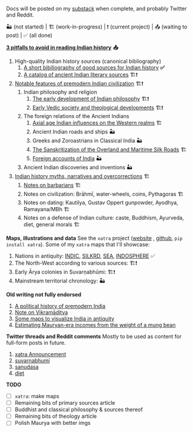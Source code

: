Docs will be posted on my [substack](srajma.github.io/blog/) when complete, and probably Twitter and Reddit.

🏜️ (not started) | 🏗️ (work-in-progress) | ❗ (current project) | 📤 (waiting to post) | ✅ (all done)

**[3 pitfalls to avoid in reading Indian history](Articles/README.md)** **📤**

1. High-quality Indian history sources (canonical bibliography)
    1. [A short bibiliography of good sources for Indian history](Articles/sources/secondary.md) **✅**
    2. [A catalog of ancient Indian literary sources](Articles/sources/primary.md) 🏗️❗
2. [Notable features of premodern Indian civilization](Articles/features/README.md) 🏗️❗
    1. Indian philosophy and religion
        1. [The early development of Indian philosophy](Articles/features/hinduism/philosophy.md) 🏗️❗
        2. [Early Vedic society and theological developments](Articles/features/hinduism/theology.md) 🏗❗
    2. The foreign relations of the Ancient Indians
        1. [Axial age Indian influences on the Western realms](Articles/features/foreign/axial.md) 🏗️
        2. Ancient Indian roads and ships 🏜️
        3. Greeks and Zoroastrians in Classical India 🏜️
        4. [The Sanskritization of the Overland and Maritime Silk Roads](Articles/features/foreign/silkrd.md) 🏗️
        5. [Foreign accounts of India](Articles/features/foreign/accounts.md) 🏜️
    3. Ancient Indian discoveries and inventions 🏜️
3. [Indian history myths, narratives and overcorrections](Articles/myths/README.md) 🏗️
    1. [Notes on barbarians](Articles/myths/barbarians.md) 🏗️
    2. Notes on civilization: Brāhmī, water-wheels, coins, Pythagoras 🏗️
    3. Notes on dating: Kautilya, Gustav Oppert gunpowder, Ayodhya, Ramayana/MBh 🏗️
    4. Notes on a defense of Indian culture: caste, Buddhism, Ayurveda, diet, general morals 🏗️

**Maps, illustrations and data**
See the `xatra` project ([website](https://srajma.github.io/xatra/) , [github](https://github.com/srajma/xatra), `pip install xatra`). Some of my `xatra` maps that I'll showcase:
1. Nations in antiquity: [INDIC](https://srajma.github.io/xatra/examples/nations/INDIC.html), [SILKRD](https://srajma.github.io/xatra/examples/nations/SILKRD.html), [SEA](https://srajma.github.io/xatra/examples/nations/SEA.html), [INDOSPHERE](https://srajma.github.io/xatra/examples/nations/INDOSPHERE.html) ✅
2. The North-West according to various sources: 🏗️❗
3. Early Ārya colonies in Suvarṇabhūmi: 🏗️❗
4. Mainstream territorial chronology: 🏜️

**Old writing not fully endorsed**

1. [A political history of premodern India](Old/political_history.md)
2. [Note on Vikramāditya](https://www.reddit.com/r/IndiaSpeaks/comments/rh8dmd/vikramaditya_reconstructing_the_interregnum_of_57/)
3. [Some maps to visualize India in antiquity](Old/maps.md)
4. [Estimating Mauryan-era incomes from the weight of a mung bean](Old/income.md)

**Twitter threads and Reddit comments**
Mostly to be used as content for full-form posts in future.

1. [xatra Announcement](Twitter/xatra.md)
2. [suvarnabhumi](Twitter/suvarnabhumi.md)
3. [sanudasa](Twitter/sanudasa.md)
4. [diet](Twitter/diet.md)

**TODO**
- [ ] `xatra`: make maps
- [ ] Remaining bits of primary sources article
- [ ] Buddhist and classical philosophy & sources thereof
- [ ] Remaining bits of theology article
- [ ] Polish Maurya with better imgs
